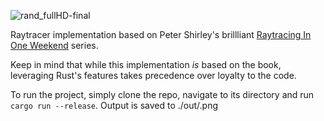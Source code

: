 ![rand_fullHD-final](https://github.com/nico-mayora/RaytracingOneWeekend/assets/68969663/3c20e8ef-2179-4032-9bba-31e113caeae3)

Raytracer implementation based on Peter Shirley's brillliant [Raytracing In One Weekend](https://raytracing.github.io/books/RayTracingInOneWeekend.html) series.

Keep in mind that while this implementation *is* based on the book, leveraging Rust's features takes precedence over loyalty to the code.

To run the project, simply clone the repo, navigate to its directory and run `cargo run --release`. Output is saved to ./out/<DATETIME>.png
